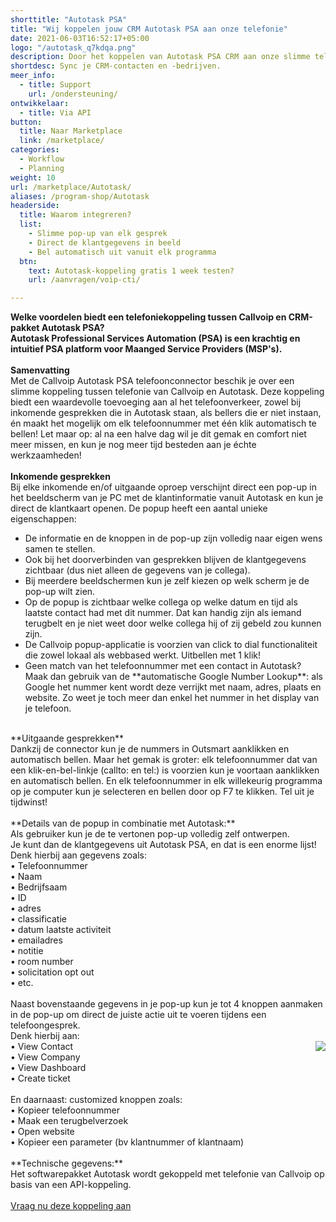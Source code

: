 ```yaml
---
shorttitle: "Autotask PSA"
title: "Wij koppelen jouw CRM Autotask PSA aan onze telefonie"
date: 2021-06-03T16:52:17+05:00
logo: "/autotask_q7kdqa.png"
description: Door het koppelen van Autotask PSA CRM aan onze slimme telefonie werk je een stuk efficienter.
shortdesc: Sync je CRM-contacten en -bedrijven.
meer_info:
  - title: Support
    url: /ondersteuning/
ontwikkelaar:
  - title: Via API
button:
  title: Naar Marketplace
  link: /marketplace/
categories:
  - Workflow
  - Planning
weight: 10
url: /marketplace/Autotask/
aliases: /program-shop/Autotask
headerside:
  title: Waarom integreren?
  list:
    - Slimme pop-up van elk gesprek
    - Direct de klantgegevens in beeld
    - Bel automatisch uit vanuit elk programma
  btn:
    text: Autotask-koppeling gratis 1 week testen?
    url: /aanvragen/voip-cti/

---
```


**Welke voordelen biedt een telefoniekoppeling tussen Callvoip en CRM-pakket Autotask PSA?<br>
Autotask Professional Services Automation (PSA) is een krachtig en intuitief PSA platform voor Maanged Service Providers (MSP's).<br>**
<br>
**Samenvatting**<br>
Met de Callvoip Autotask PSA telefoonconnector beschik je over een slimme koppeling tussen telefonie van Callvoip en Autotask. Deze koppeling biedt een waardevolle toevoeging aan al het telefoonverkeer, zowel bij inkomende gesprekken die in Autotask staan, als bellers die er niet instaan, én maakt het mogelijk om elk telefoonnummer met één klik automatisch te bellen! Let maar op: al na een halve dag wil je dit gemak en comfort niet meer missen, en kun je nog meer tijd besteden aan je échte werkzaamheden!<br>
<br>
**Inkomende gesprekken**<br>
Bij elke inkomende en/of uitgaande oproep verschijnt direct een pop-up in het beeldscherm van je PC met de klantinformatie vanuit Autotask en kun je direct de klantkaart openen. De popup heeft een aantal unieke eigenschappen: <br>
<div class="usp-list">
<ul>
<li>De informatie en de knoppen in de pop-up zijn volledig naar eigen wens samen te stellen.</li>
<li>Ook bij het doorverbinden van gesprekken blijven de klantgegevens zichtbaar (dus niet alleen de gegevens van je collega).</li>
<li>Bij meerdere beeldschermen kun je zelf kiezen op welk scherm je de pop-up wilt zien.</li>
<li>Op de popup is zichtbaar welke collega op welke datum en tijd als laatste contact had met dit nummer. Dat kan handig zijn als iemand terugbelt en je niet weet door welke collega hij of zij gebeld zou kunnen zijn.</li>
<li>De Callvoip popup-applicatie is voorzien van click to dial functionaliteit die zowel lokaal als webbased werkt. Uitbellen met 1 klik!</li>
<li>Geen match van het telefoonnummer met een contact in Autotask? Maak dan gebruik van de **automatische Google Number Lookup**: als Google het nummer kent wordt deze verrijkt met naam, adres, plaats en website. Zo weet je toch meer dan enkel het nummer in het display van je telefoon.</li>
</ul>
</div>
<br>
**Uitgaande gesprekken**<br>
Dankzij de connector kun je de nummers in Outsmart aanklikken en automatisch bellen. Maar het gemak is groter: elk telefoonnummer dat van een klik-en-bel-linkje (callto: en tel:) is voorzien kun je voortaan aanklikken en automatisch bellen. En elk telefoonnummer in elk willekeurig programma op je computer kun je selecteren en bellen door op F7 te klikken. Tel uit je tijdwinst! <br>
<br>
**Details van de popup in combinatie met Autotask:**<br>
Als gebruiker kun je de te vertonen pop-up volledig zelf ontwerpen. <br>
Je kunt dan de klantgegevens uit Autotask PSA, en dat is een enorme lijst! Denk hierbij aan gegevens zoals: <br>
• Telefoonnummer <br>
• Naam <br>
• Bedrijfsaam <br>
• ID <br>
• adres <br>
• classificatie <br>
• datum laatste activiteit <br>
• emailadres <br>
• notitie <br>
• room number <br>
• solicitation opt out <br>
• etc. <br>
<br>
Naast bovenstaande gegevens in je pop-up kun je tot 4 knoppen aanmaken in de pop-up om direct de juiste actie uit te voeren tijdens een telefoongesprek. <br>
Denk hierbij aan:<br><img src="https://res.cloudinary.com/callvoip/image/upload/popup_crm_jmr7fc.png" style="float:right">
• View Contact<br>
• View Company<br>
• View Dashboard<br>
• Create ticket<br>
<br>
En daarnaast: customized knoppen zoals: <br>
• Kopieer telefoonnummer<br>
• Maak een terugbelverzoek<br>
• Open website <br>
• Kopieer een parameter (bv klantnummer of klantnaam) <br>
<br>
**Technische gegevens:**<br>
Het softwarepakket Autotask wordt gekoppeld met telefonie van Callvoip op basis van een API-koppeling.<br> 
<br>
<a href="/aanvragen/voip-cti/" class="button">Vraag nu deze koppeling aan</a>


